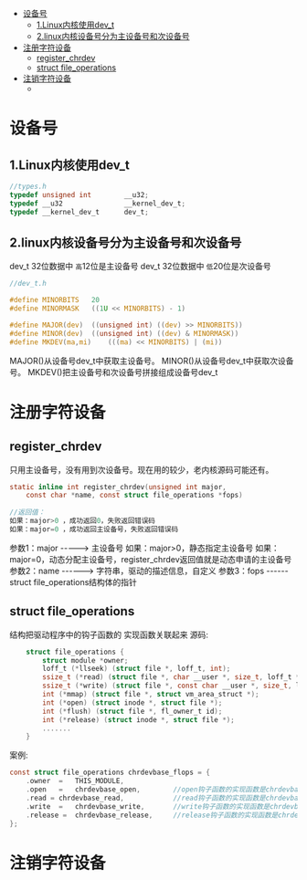 
<!-- @import "[TOC]" {cmd="toc" depthFrom=1 depthTo=6 orderedList=false} -->

<!-- code_chunk_output -->

- [设备号](#设备号)
  - [1.Linux内核使用dev_t](#1linux内核使用dev_t)
  - [2.linux内核设备号分为主设备号和次设备号](#2linux内核设备号分为主设备号和次设备号)
- [注册字符设备](#注册字符设备)
  - [register_chrdev](#register_chrdev)
  - [struct file_operations](#struct-file_operations)
- [注销字符设备](#注销字符设备)
  - [](#)

<!-- /code_chunk_output -->

# 设备号
## 1.Linux内核使用dev_t
```c
//types.h
typedef unsigned int        __u32;
typedef __u32               __kernel_dev_t;
typedef __kernel_dev_t      dev_t;
```
## 2.linux内核设备号分为主设备号和次设备号
dev_t 32位数据中 `高`12位是主设备号
dev_t 32位数据中 `低`20位是次设备号

```c
//dev_t.h

#define MINORBITS	20
#define MINORMASK	((1U << MINORBITS) - 1)

#define MAJOR(dev)	((unsigned int) ((dev) >> MINORBITS))
#define MINOR(dev)	((unsigned int) ((dev) & MINORMASK))
#define MKDEV(ma,mi)	(((ma) << MINORBITS) | (mi))
```
MAJOR()从设备号dev_t中获取主设备号。
MINOR()从设备号dev_t中获取次设备号。
MKDEV()把主设备号和次设备号拼接组成设备号dev_t
# 注册字符设备
## register_chrdev
只用主设备号，没有用到次设备号。现在用的较少，老内核源码可能还有。
```c
static inline int register_chrdev(unsigned int major, 
    const char *name, const struct file_operations *fops)
    	
//返回值：
如果：major>0 ，成功返回0，失败返回错误码
如果：major=0 ，成功返回主设备号，失败返回错误码
```
参数1：major  -----> 主设备号
如果：major>0，静态指定主设备号
如果：major=0，动态分配主设备号，register_chrdev返回值就是动态申请的主设备号
参数2：name  ------> 字符串，驱动的描述信息，自定义
参数3：fops  ------ struct file_operations结构体的指针
## struct file_operations
结构把驱动程序中的钩子函数的 实现函数关联起来
源码:
```c
    struct file_operations {
        struct module *owner;
        loff_t (*llseek) (struct file *, loff_t, int);
        ssize_t (*read) (struct file *, char __user *, size_t, loff_t *);
        ssize_t (*write) (struct file *, const char __user *, size_t, loff_t *);
        int (*mmap) (struct file *, struct vm_area_struct *);
        int (*open) (struct inode *, struct file *);
        int (*flush) (struct file *, fl_owner_t id);
        int (*release) (struct inode *, struct file *);
        .......
    }
```
案例:
```c
const struct file_operations chrdevbase_flops = {
    .owner  =   THIS_MODULE,
    .open   =   chrdevbase_open,        //open钩子函数的实现函数是chrdevbase_open           当用户open驱动设备文件时触发
    .read = chrdevbase_read,            //read钩子函数的实现函数是chrdevbase_read           当用户read时触发
    .write  =   chrdevbase_write,       //write钩子函数的实现函数是chrdevbase_write         当用户write时触发
    .release =  chrdevbase_release,     //release钩子函数的实现函数是chrdevbase_release     当用户write时触发
};
```
# 注销字符设备
## 